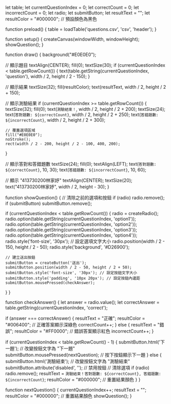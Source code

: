 let table;
let currentQuestionIndex = 0;
let correctCount = 0;
let incorrectCount = 0;
let radio;
let submitButton;
let resultText = "";
let resultColor = "#000000"; // 預設顏色為黑色

function preload() {
  table = loadTable('questions.csv', 'csv', 'header');
}

function setup() {
  createCanvas(windowWidth, windowHeight);
  showQuestion();
}

function draw() {
  background("#E0E0E0");

  // 顯示題目
  textAlign(CENTER);
  fill(0);
  textSize(30);
  if (currentQuestionIndex < table.getRowCount()) {
    text(table.getString(currentQuestionIndex, 'question'), width / 2, height / 2 - 150);
  }

  // 顯示結果
  textSize(32);
  fill(resultColor);
  text(resultText, width / 2, height / 2 + 150);

  // 顯示測驗結果
  if (currentQuestionIndex >= table.getRowCount()) {
    textSize(32);
    fill(0);
    text(`測驗結束！`, width / 2, height / 2 + 200);
    textSize(24);
    text(`答對題數: ${correctCount}`, width / 2, height / 2 + 250);
    text(`答錯題數: ${incorrectCount}`, width / 2, height / 2 + 300);

    // 覆蓋選項區域
    fill("#E0E0E0");
    noStroke();
    rect(width / 2 - 200, height / 2 - 100, 400, 200);
  }

  // 顯示答對和答錯題數
  textSize(24);
  fill(0);
  textAlign(LEFT);
  text(`答對題數: ${correctCount}`, 10, 30);
  text(`答錯題數: ${incorrectCount}`, 10, 60);

  // 顯示 "413730200林家妤"
  textAlign(CENTER);
  textSize(20);
  text("413730200林家妤", width / 2, height - 30);
}

function showQuestion() {
  // 清除之前的選項和按鈕
  if (radio) radio.remove();
  if (submitButton) submitButton.remove();

  if (currentQuestionIndex < table.getRowCount()) {
    radio = createRadio();
    radio.option(table.getString(currentQuestionIndex, 'option1'));
    radio.option(table.getString(currentQuestionIndex, 'option2'));
    radio.option(table.getString(currentQuestionIndex, 'option3'));
    radio.option(table.getString(currentQuestionIndex, 'option4'));
    radio.style('font-size', '30px'); // 設定選項文字大小
    radio.position(width / 2 - 150, height / 2 - 50);
    radio.style('background', '#D26900'); 

    // 建立送出按鈕
    submitButton = createButton('送出');
    submitButton.position(width / 2 - 50, height / 2 + 50);
    submitButton.style('font-size', '30px'); // 設定按鈕文字大小
    submitButton.style('padding', '10px 20px'); // 設定按鈕內邊距
    submitButton.mousePressed(checkAnswer);
  }
}

function checkAnswer() {
  let answer = radio.value();
  let correctAnswer = table.getString(currentQuestionIndex, 'correct');

  if (answer === correctAnswer) {
    resultText = "正確";
    resultColor = "#006400"; // 正確答案顯示深綠色
    correctCount++;
  } else {
    resultText = "錯誤";
    resultColor = "#FF0000"; // 錯誤答案顯示紅色
    incorrectCount++;
  }

  if (currentQuestionIndex < table.getRowCount() - 1) {
    submitButton.html('下一題'); // 改變按鈕文字為 "下一題"
    submitButton.mousePressed(nextQuestion); // 按下按鈕顯示下一題
  } else {
    submitButton.html('測驗結束'); // 改變按鈕文字為 "測驗結束"
    submitButton.attribute('disabled', ''); // 禁用按鈕
    // 清除選項
    if (radio) radio.remove();
    resultText = `測驗結束！答對題數: ${correctCount}, 答錯題數: ${incorrectCount}`;
    resultColor = "#000000"; // 重置結果顏色
  }
}

function nextQuestion() {
  currentQuestionIndex++;
  resultText = ""; 
  resultColor = "#000000"; // 重置結果顏色
  showQuestion();
}
